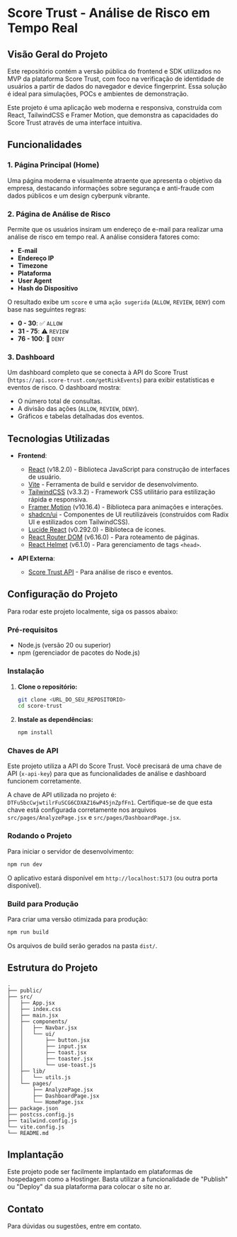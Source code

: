 
# Score Trust - Análise de Risco em Tempo Real

## Visão Geral do Projeto

Este repositório contém a versão pública do frontend e SDK utilizados no MVP da plataforma Score Trust, com foco na verificação de identidade de usuários a partir de dados do navegador e device fingerprint. Essa solução é ideal para simulações, POCs e ambientes de demonstração.

Este projeto é uma aplicação web moderna e responsiva, construída com React, TailwindCSS e Framer Motion, que demonstra as capacidades do Score Trust através de uma interface intuitiva.

## Funcionalidades

### 1. Página Principal (Home)
Uma página moderna e visualmente atraente que apresenta o objetivo da empresa, destacando informações sobre segurança e anti-fraude com dados públicos e um design cyberpunk vibrante.

### 2. Página de Análise de Risco
Permite que os usuários insiram um endereço de e-mail para realizar uma análise de risco em tempo real. A análise considera fatores como:
*   **E-mail**
*   **Endereço IP**
*   **Timezone**
*   **Plataforma**
*   **User Agent**
*   **Hash do Dispositivo**

O resultado exibe um `score` e uma `ação sugerida` (`ALLOW`, `REVIEW`, `DENY`) com base nas seguintes regras:
*   **0 - 30**: ✅ `ALLOW`
*   **31 - 75**: ⚠️ `REVIEW`
*   **76 - 100**: 🚫 `DENY`

### 3. Dashboard
Um dashboard completo que se conecta à API do Score Trust (`https://api.score-trust.com/getRiskEvents`) para exibir estatísticas e eventos de risco. O dashboard mostra:
*   O número total de consultas.
*   A divisão das ações (`ALLOW`, `REVIEW`, `DENY`).
*   Gráficos e tabelas detalhadas dos eventos.

## Tecnologias Utilizadas

*   **Frontend**:
    *   [React](https://react.dev/) (v18.2.0) - Biblioteca JavaScript para construção de interfaces de usuário.
    *   [Vite](https://vitejs.dev/) - Ferramenta de build e servidor de desenvolvimento.
    *   [TailwindCSS](https://tailwindcss.com/) (v3.3.2) - Framework CSS utilitário para estilização rápida e responsiva.
    *   [Framer Motion](https://www.framer.com/motion/) (v10.16.4) - Biblioteca para animações e interações.
    *   [shadcn/ui](https://ui.shadcn.com/) - Componentes de UI reutilizáveis (construídos com Radix UI e estilizados com TailwindCSS).
    *   [Lucide React](https://lucide.dev/) (v0.292.0) - Biblioteca de ícones.
    *   [React Router DOM](https://reactrouter.com/en/main) (v6.16.0) - Para roteamento de páginas.
    *   [React Helmet](https://github.com/nfl/react-helmet) (v6.1.0) - Para gerenciamento de tags `<head>`.

*   **API Externa**:
    *   [Score Trust API](https://api.score-trust.com/) - Para análise de risco e eventos.

## Configuração do Projeto

Para rodar este projeto localmente, siga os passos abaixo:

### Pré-requisitos

*   Node.js (versão 20 ou superior)
*   npm (gerenciador de pacotes do Node.js)

### Instalação

1.  **Clone o repositório:**
    ```bash
    git clone <URL_DO_SEU_REPOSITORIO>
    cd score-trust
    ```

2.  **Instale as dependências:**
    ```bash
    npm install
    ```

### Chaves de API

Este projeto utiliza a API do Score Trust. Você precisará de uma chave de API (`x-api-key`) para que as funcionalidades de análise e dashboard funcionem corretamente.

A chave de API utilizada no projeto é: `DTFu5bcCwjwtilrFuSCG6CDXAZ16wP45jnZpfFn1`. Certifique-se de que esta chave está configurada corretamente nos arquivos `src/pages/AnalyzePage.jsx` e `src/pages/DashboardPage.jsx`.

### Rodando o Projeto

Para iniciar o servidor de desenvolvimento:

```bash
npm run dev
```

O aplicativo estará disponível em `http://localhost:5173` (ou outra porta disponível).

### Build para Produção

Para criar uma versão otimizada para produção:

```bash
npm run build
```

Os arquivos de build serão gerados na pasta `dist/`.

## Estrutura do Projeto

```
.
├── public/
├── src/
│   ├── App.jsx
│   ├── index.css
│   ├── main.jsx
│   ├── components/
│   │   ├── Navbar.jsx
│   │   └── ui/
│   │       ├── button.jsx
│   │       ├── input.jsx
│   │       ├── toast.jsx
│   │       ├── toaster.jsx
│   │       └── use-toast.js
│   ├── lib/
│   │   └── utils.js
│   └── pages/
│       ├── AnalyzePage.jsx
│       ├── DashboardPage.jsx
│       └── HomePage.jsx
├── package.json
├── postcss.config.js
├── tailwind.config.js
└── vite.config.js
└── README.md
```

## Implantação

Este projeto pode ser facilmente implantado em plataformas de hospedagem como a Hostinger. Basta utilizar a funcionalidade de "Publish" ou "Deploy" da sua plataforma para colocar o site no ar.

## Contato

Para dúvidas ou sugestões, entre em contato.
